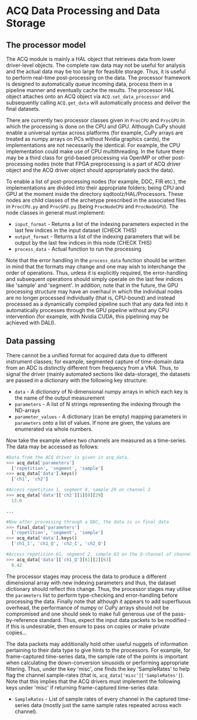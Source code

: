 # ACQ Data Processing and Data Storage

## The processor model

The ACQ module is mainly a HAL object that retrieves data from lower driver-level objects. The complete raw data may not be useful for analysis and the actual data may be too large for feasible storage. Thus, it is useful to perform real-time post-processing on the data. The processor framework is designed to automatically queue incoming data, process them in a pipeline manner and eventually cache the results. The processor HAL object attaches onto an ACQ object via `ACQ.set_data_processor` and subsequently calling `ACQ.get_data` will automatically process and deliver the final datasets.

There are currently two processor classes given in `ProcCPU` and `ProcGPU` in which the processing is done on the CPU and GPU. Although CuPy should enable a universal syntax across platforms (for example, CuPy arrays are treated as numpy arrays on PCs without Nvidia graphics cards), the implementations are not necessarily the identical. For example, the CPU implementation could make use of CPU multithreading. In the future there may be a third class for grid-based processing via OpenMP or other post-processing nodes (note that FPGA preprocessing is a part of ACQ driver object and the ACQ driver object should appropriately pack the data).

To enable a list of post-processing nodes (for example, DDC, FIR etc.), the implementations are divided into their appropriate folders; being CPU and GPU at the moment inside the directory sqdtoolz/HAL/Processors. These nodes are child classes of the archetype prescribed in the associated files in `ProcCPU.py` and `ProcGPU.py` (being `ProcNodeCPU` and `ProcNodeGPU`). The node classes in general must implement:

- `input_format` - Returns a list of the indexing parameters expected in the last few indices in the input dataset (CHECK THIS)
- `output_format` - Returns a list of the indexing parameters that will be output by the last few indices in this node (CHECK THIS)
- `process_data` - Actual function to run the processing

Note that the error handling in the `process_data` function should be written in mind that the formats may change and one may wish to interchange the order of operations. Thus, unless it is explicitly required, the error-handling and subsequent operations should simply operate on the last few indices like 'sample' and 'segment'. In addition, note that in the future, the GPU processing structure may have an overhaul in which the individual nodes are no longer processed individually (that is, CPU-bound) and instead processed as a dynamically compiled pipeline such that any data fed into it automatically processes through the GPU pipeline without any CPU intervention (for example, with Nvidia CUDA, this pipelining may be achieved with DALI).


## Data passing

There cannot be a unified format for acquired data due to different instrument classes; for example, segmented capture of time-domain data from an ADC is distinctly different from frequency from a VNA. Thus, to signal the driver (mainly automated sections like data-storage), the datasets are passed in a dictionary with the following key structure:

- `data` - A *dictionary* of N-dimensional numpy arrays in which each key is the name of the output measurement
- `parameters` - A list of N strings representing the indexing through the ND-arrays
- `parameter_values` - A dictionary (can be empty) mapping parameters in `parameters` onto a list of values. If none are given, the values are enumerated via whole numbers.

Now take the example where two channels are measured as a time-series. The data may be accessed as follows:

```python
#Data from the ACQ driver is given in acq_data.
>>> acq_data['parameters']
  ['repetition', 'segment', 'sample']
>>> acq_data['data'].keys()
  ['ch1', 'ch2']

#Access repetition 1, segment 0, sample 29 on channel 2
>>> acq_data['data']['ch2'][1][0][29]
  13.6

...

#Now after processing through a DDC, the data is in final_data
>>> final_data['parameters']
  ['repetition', 'segment', 'sample']
>>> acq_data['data'].keys()
  ['ch1_I', 'ch1_Q', 'ch2_I', 'ch2_Q']

#Access repetition 61, segment 2, sample 63 on the Q-channel of channel 1
>>> acq_data['data']['ch1_Q'][61][2][63]
  0.42
```

The processor stages may process the data to produce a different dimensional array with new indexing parameters and thus, the dataset dictionary should reflect this change. Thus, the processor stages may utilise the `parameters` list to perform type-checking and error-handling before processing the data. Finally note that although it appears to add superfluous overhead, the performance of numpy or CuPy arrays should not be compromised and one should seek to make full generous use of the pass-by-reference standard. Thus, expect the input data packets to be modified - if this is undesirable, then ensure to pass on copies or make private copies...

The data packets may additionally hold other useful nuggets of information pertaining to their data type to give hints to the processors. For example, for frame-captured time-series data, the sample rate of the points is important when calculating the down-conversion sinusoids or performing appropriate filtering. Thus, under the key 'misc', one finds the key 'SampleRates' to help flag the channel sample-rates (that is, `acq_data['misc']['SampleRates']`). Note that this implies that the ACQ drivers must implement the following keys under 'misc' if returning frame-captured time-series data:

- `SampleRates` - List of sample rates of every channel in the captured time-series data (mostly just the same sample rates repeated across each channel).




